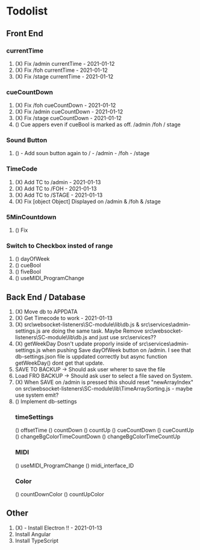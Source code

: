 # Todolist

## Front End
### currentTime
1. (X) Fix /admin currentTime   - 2021-01-12
2. (X) Fix /foh currentTime     - 2021-01-12
3. (X) Fix /stage currentTime   - 2021-01-12
### cueCountDown
1. (X) Fix /foh cueCountDown    - 2021-01-12
2. (X) Fix /admin cueCountDown  - 2021-01-12
3. (X) Fix /stage cueCountDown  - 2021-01-12
4. () Cue appers even if cueBool is marked as off. /admin /foh / stage
### Sound Button
1. () - Add soun button again to / - /admin - /foh - /stage
### TimeCode
1. (X) Add TC to /admin         - 2021-01-13
2. (X) Add TC to /FOH           - 2021-01-13
3. (X) Add TC to /STAGE         - 2021-01-13
4. (X) Fix [object Object] Displayed on /admin & /foh & /stage
### 5MinCountdown
1. () Fix
### Switch to Checkbox insted of range
1. () dayOfWeek
2. () cueBool
3. () fiveBool
4. () useMIDI_ProgramChange

## Back End / Database
1. (X) Move db to APPDATA
2. (X) Get Timecode to work     - 2021-01-13
3. (X) src\websocket-listeners\SC-module\lib\db.js & src\services\admin-settings.js are doing the same task. Maybe Remove src\websocket-listeners\SC-module\lib\db.js and just use src\services??
4. (X) getWeekDay Dosn't update proporly inside of src\services\admin-settings.js when pushing Save dayOfWeek button on /admin. I see that db-settings.json file is uppdated correctly but async function getWeekDay() dont get that update.
5. SAVE TO BACKUP   -> Should ask user wherer to save the file
6. Load FRO BACKUP  -> Should ask user to select a file saved on System.
7. (X) When SAVE on /admin is pressed this should reset "newArrayIndex" on src\websocket-listeners\SC-module\lib\TimeArraySorting.js - maybe use system emit?
8. () Implement db-settings
    ### timeSettings
    () offsetTime
    () countDown
    () countUp
    () cueCountDown
    () cueCountUp
    () changeBgColorTimeCountDown
    () changeBgColorTimeCountUp
    ### MIDI
    () useMIDI_ProgramChange
    () midi_interface_ID
    ### Color
    () countDownColor
    () countUpColor

## Other
1. (X) - Install Electron !!    - 2021-01-13
2. Install Angular
3. Install TypeScript
